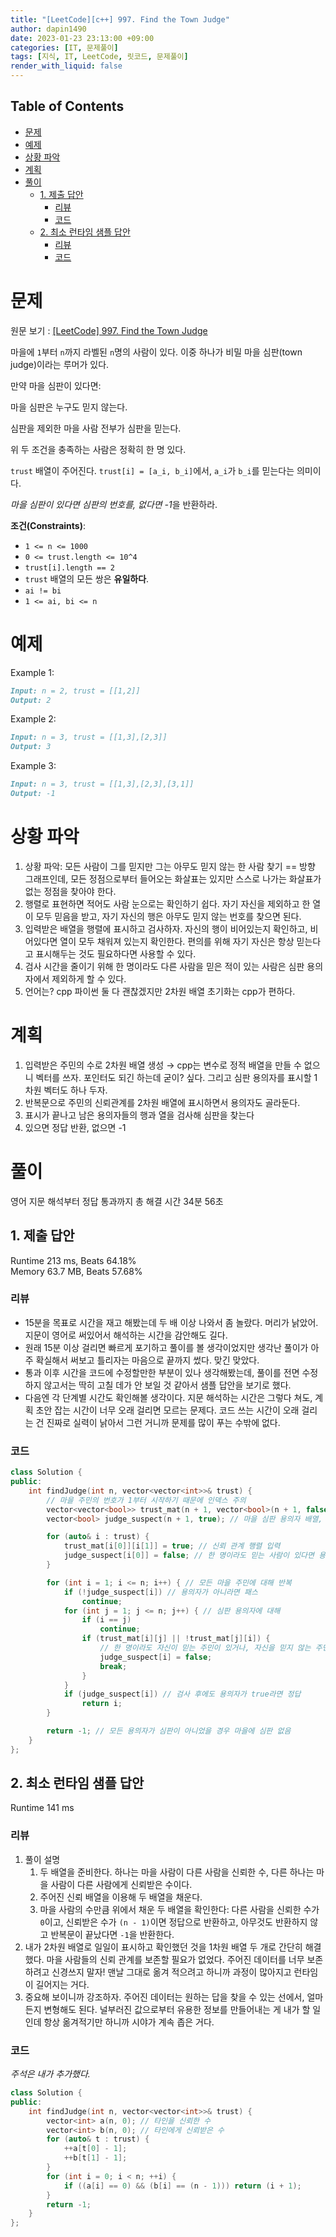 ```yaml
---
title: "[LeetCode][c++] 997. Find the Town Judge"
author: dapin1490
date: 2023-01-23 23:13:00 +09:00
categories: [IT, 문제풀이]
tags: [지식, IT, LeetCode, 릿코드, 문제풀이]
render_with_liquid: false
---
```


<style>
  figure { text-align: center; }
</style>

## Table of Contents
- [문제](#문제)
- [예제](#예제)
- [상황 파악](#상황-파악)
- [계획](#계획)
- [풀이](#풀이)
  - [1. 제출 답안](#1-제출-답안)
    - [리뷰](#리뷰)
    - [코드](#코드)
  - [2. 최소 런타임 샘플 답안](#2-최소-런타임-샘플-답안)
    - [리뷰](#리뷰-1)
    - [코드](#코드-1)

# 문제
원문 보기 : [[LeetCode] 997. Find the Town Judge](https://leetcode.com/problems/find-the-town-judge/)  
  
마을에 `1`부터 `n`까지 라벨된 `n`명의 사람이 있다. 이중 하나가 비밀 마을 심판(town judge)이라는 루머가 있다.  
  
만약 마을 심판이 있다면:  

마을 심판은 누구도 믿지 않는다.  

심판을 제외한 마을 사람 전부가 심판을 믿는다.  
  
위 두 조건을 충족하는 사람은 정확히 한 명 있다.  

`trust` 배열이 주어진다. `trust[i] = [a_i, b_i]`에서, `a_i`가 `b_i`를 믿는다는 의미이다.  
  
*마을 심판이 있다면 심판의 번호를, 없다면 -1*을 반환하라.  
  
**조건(Constraints)**:  
- `1 <= n <= 1000`
- `0 <= trust.length <= 10^4`
- `trust[i].length == 2`
- `trust` 배열의 모든 쌍은 **유일하다**.
- `ai != bi`
- `1 <= ai, bi <= n`

# 예제
Example 1:  

```md
Input: n = 2, trust = [[1,2]]
Output: 2
```

Example 2:  

```md
Input: n = 3, trust = [[1,3],[2,3]]
Output: 3
```

Example 3:  

```md
Input: n = 3, trust = [[1,3],[2,3],[3,1]]
Output: -1
```

# 상황 파악
1. 상황 파악: 모든 사람이 그를 믿지만 그는 아무도 믿지 않는 한 사람 찾기 == 방향 그래프인데, 모든 정점으로부터 들어오는 화살표는 있지만 스스로 나가는 화살표가 없는 정점을 찾아야 한다.
2. 행렬로 표현하면 적어도 사람 눈으로는 확인하기 쉽다. 자기 자신을 제외하고 한 열이 모두 믿음을 받고, 자기 자신의 행은 아무도 믿지 않는 번호를 찾으면 된다.
3. 입력받은 배열을 행렬에 표시하고 검사하자. 자신의 행이 비어있는지 확인하고, 비어있다면 열이 모두 채워져 있는지 확인한다. 편의를 위해 자기 자신은 항상 믿는다고 표시해두는 것도 필요하다면 사용할 수 있다.
4. 검사 시간을 줄이기 위해 한 명이라도 다른 사람을 믿은 적이 있는 사람은 심판 용의자에서 제외하게 할 수 있다.
5. 언어는? cpp 파이썬 둘 다 괜찮겠지만 2차원 배열 초기화는 cpp가 편하다.

# 계획
1. 입력받은 주민의 수로 2차원 배열 생성 → cpp는 변수로 정적 배열을 만들 수 없으니 벡터를 쓰자. 포인터도 되긴 하는데 굳이? 싶다. 그리고 심판 용의자를 표시할 1차원 벡터도 하나 두자.
2. 반복문으로 주민의 신뢰관계를 2차원 배열에 표시하면서 용의자도 골라둔다.
3. 표시가 끝나고 남은 용의자들의 행과 열을 검사해 심판을 찾는다
4. 있으면 정답 반환, 없으면 -1

# 풀이
영어 지문 해석부터 정답 통과까지 총 해결 시간 34분 56초  

## 1. 제출 답안
Runtime 213 ms, Beats 64.18%  
Memory 63.7 MB, Beats 57.68%  

### 리뷰
- 15분을 목표로 시간을 재고 해봤는데 두 배 이상 나와서 좀 놀랐다. 머리가 낡았어. 지문이 영어로 써있어서 해석하는 시간을 감안해도 길다.
- 원래 15분 이상 걸리면 빠르게 포기하고 풀이를 볼 생각이었지만 생각난 풀이가 아주 확실해서 써보고 틀리자는 마음으로 끝까지 썼다. 맞긴 맞았다.
- 통과 이후 시간을 코드에 수정할만한 부분이 있나 생각해봤는데, 풀이를 전면 수정하지 않고서는 딱히 고칠 데가 안 보일 것 같아서 샘플 답안을 보기로 했다.
- 다음엔 각 단계별 시간도 확인해볼 생각이다. 지문 해석하는 시간은 그렇다 쳐도, 계획 초안 잡는 시간이 너무 오래 걸리면 모르는 문제다. 코드 쓰는 시간이 오래 걸리는 건 진짜로 실력이 낡아서 그런 거니까 문제를 많이 푸는 수밖에 없다.

### 코드

```cpp
class Solution {
public:
    int findJudge(int n, vector<vector<int>>& trust) {
        // 마을 주민의 번호가 1부터 시작하기 때문에 인덱스 주의
        vector<vector<bool>> trust_mat(n + 1, vector<bool>(n + 1, false)); // 신뢰 관계 행렬, 전부 false로 초기화
        vector<bool> judge_suspect(n + 1, true); // 마을 심판 용의자 배열, 전부 true로 초기화

        for (auto& i : trust) {
            trust_mat[i[0]][i[1]] = true; // 신뢰 관계 행렬 입력
            judge_suspect[i[0]] = false; // 한 명이라도 믿는 사람이 있다면 용의자 제외
        }

        for (int i = 1; i <= n; i++) { // 모든 마을 주민에 대해 반복
            if (!judge_suspect[i]) // 용의자가 아니라면 패스
                continue;
            for (int j = 1; j <= n; j++) { // 심판 용의자에 대해
                if (i == j)
                    continue;
                if (trust_mat[i][j] || !trust_mat[j][i]) {
                    // 한 명이라도 자신이 믿는 주민이 있거나, 자신을 믿지 않는 주민이 있다면 거짓
                    judge_suspect[i] = false;
                    break;
                }
            }
            if (judge_suspect[i]) // 검사 후에도 용의자가 true라면 정답
                return i;
        }

        return -1; // 모든 용의자가 심판이 아니었을 경우 마을에 심판 없음
    }
};
```

## 2. 최소 런타임 샘플 답안
Runtime 141 ms  

### 리뷰
1. 풀이 설명  
    1. 두 배열을 준비한다. 하나는 마을 사람이 다른 사람을 신뢰한 수, 다른 하나는 마을 사람이 다른 사람에게 신뢰받은 수이다.
    2. 주어진 신뢰 배열을 이용해 두 배열을 채운다.
    3. 마을 사람의 수만큼 위에서 채운 두 배열을 확인한다: 다른 사람을 신뢰한 수가 `0`이고, 신뢰받은 수가 `(n - 1)`이면 정답으로 반환하고, 아무것도 반환하지 않고 반복문이 끝났다면 `-1`을 반환한다.
2. 내가 2차원 배열로 일일이 표시하고 확인했던 것을 1차원 배열 두 개로 간단히 해결했다. 마을 사람들의 신뢰 관계를 보존할 필요가 없었다. 주어진 데이터를 너무 보존하려고 신경쓰지 말자! 맨날 그대로 옮겨 적으려고 하니까 과정이 많아지고 런타임이 길어지는 거다.
3. 중요해 보이니까 강조하자. 주어진 데이터는 원하는 답을 찾을 수 있는 선에서, 얼마든지 변형해도 된다. 널부러진 값으로부터 유용한 정보를 만들어내는 게 내가 할 일인데 항상 옮겨적기만 하니까 시야가 계속 좁은 거다.

### 코드
*주석은 내가 추가했다.*  

```cpp
class Solution {
public:
    int findJudge(int n, vector<vector<int>>& trust) {
        vector<int> a(n, 0); // 타인을 신뢰한 수
        vector<int> b(n, 0); // 타인에게 신뢰받은 수
        for (auto& t : trust) {
            ++a[t[0] - 1];
            ++b[t[1] - 1];
        }
        for (int i = 0; i < n; ++i) {
            if ((a[i] == 0) && (b[i] == (n - 1))) return (i + 1);
        }
        return -1;
    }
};
```

